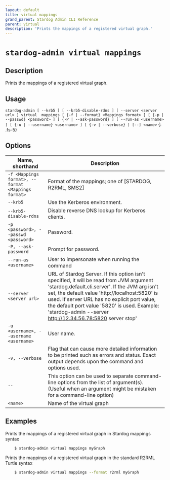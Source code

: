 ```yaml
---
layout: default
title: virtual mappings
grand_parent: Stardog Admin CLI Reference
parent: virtual
description: 'Prints the mappings of a registered virtual graph.'
---
```


#  `stardog-admin virtual mappings` 
## Description
Prints the mappings of a registered virtual graph.<br>
## Usage
`stardog-admin [ --krb5 ] [ --krb5-disable-rdns ] [ --server <server url> ] virtual  mappings [ {-f | --format} <Mappings format> ] [ {-p | --passwd} <password> ] [ {-P | --ask-password} ] [ --run-as <username> ] [ {-u | --username} <username> ] [ {-v | --verbose} ] [--] <name>`
{: .fs-5}
## Options

Name, shorthand | Description 
---|---
`-f <Mappings format>, --format <Mappings format>` | Format of the mappings; one of [STARDOG, R2RML, SMS2]
`--krb5` | Use the Kerberos environment.
`--krb5-disable-rdns` | Disable reverse DNS lookup for Kerberos clients.
`-p <password>, --passwd <password>` | Password.
`-P, --ask-password` | Prompt for password.
`--run-as <username>` | User to impersonate when running the command
`--server <server url>` | URL of Stardog Server. If this option isn't specified, it will be read from JVM argument 'stardog.default.cli.server'. If the JVM arg isn't set, the default value 'http://localhost:5820' is used. If server URL has no explicit port value, the default port value '5820' is used.  Example: 'stardog-admin --server http://12.34.56.78:5820 server stop' 
`-u <username>, --username <username>` | User name.
`-v, --verbose` | Flag that can cause more detailed information to be printed such as errors and status. Exact output depends upon the command and options used.
`--` | This option can be used to separate command-line options from the list of argument(s). (Useful when an argument might be mistaken for a command-line option)
`<name>` | Name of the virtual graph

## Examples
Prints the mappings of a registered virtual graph in Stardog mappings syntax
```bash
    $ stardog-admin virtual mappings myGraph
```
Prints the mappings of a registered virtual graph in the standard R2RML Turtle syntax
```bash
    $ stardog-admin virtual mappings --format r2rml myGraph
```

